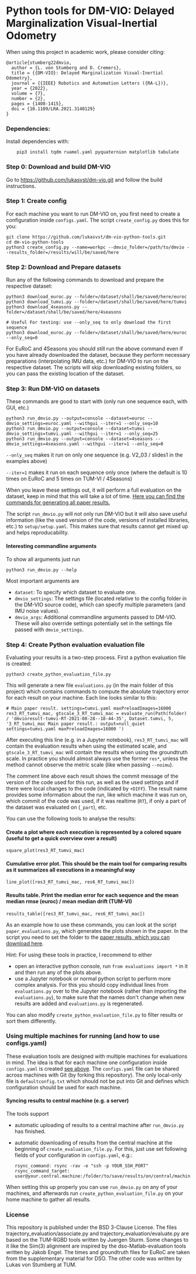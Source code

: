 # Python tools for DM-VIO: Delayed Marginalization Visual-Inertial Odometry

When using this project in academic work, please consider citing:

    @article{stumberg22dmvio,
      author = {L. von Stumberg and D. Cremers},
      title = {{DM-VIO}: Delayed Marginalization Visual-Inertial Odometry},
      journal = {{IEEE} Robotics and Automation Letters ({RA-L})},
      year = {2022},
      volume = {7},
      number = {2},
      pages = {1408-1415},
      doi = {10.1109/LRA.2021.3140129}
    }

### Dependencies:

Install dependencies with:

        pip3 install tqdm ruamel.yaml pyquaternion matplotlib tabulate

### Step 0: Download and build DM-VIO

Go to https://github.com/lukasvst/dm-vio.git and follow the build instructions.

### Step 1: Create config

For each machine you want to run DM-VIO on, you first need to create a configuration inside `configs.yaml`. The script
`create_config.py` does this for you:

    git clone https://github.com/lukasvst/dm-vio-python-tools.git
    cd dm-vio-python-tools
    python3 create_config.py --name=workpc --dmvio_folder=/path/to/dmvio --results_folder=/results/will/be/saved/here

### Step 2: Download and Prepare datasets

Run any of the following commands to download and prepare the respective dataset:

    python3 download_euroc.py --folder=/dataset/shall/be/saved/here/euroc
    python3 download_tumvi.py --folder=/dataset/shall/be/saved/here/tumvi
    python3 download_4seasons.py --folder=/dataset/shall/be/saved/here/4seasons

    # Useful For testing: use --only_seq to only download the first sequence
    python3 download_euroc.py --folder=/dataset/shall/be/saved/here/euroc --only_seq=0 

For EuRoC and 4Seasons you should still run the above command even if you have already downloaded the dataset, because
they perform necessary preparations (interpolating IMU data, etc.) for DM-VIO to run on the respective dataset. The
scripts will skip downloading existing folders, so you can pass the existing location of the dataset.

### Step 3: Run DM-VIO on datasets

These commands are good to start with (only run one sequence each, with GUI, etc.)

    python3 run_dmvio.py --output=console --dataset=euroc --dmvio_settings=euroc.yaml --withgui --iter=1 --only_seq=10
    python3 run_dmvio.py --output=console --dataset=tumvi --dmvio_settings=tumvi.yaml --withgui --iter=1 --only_seq=25
    python3 run_dmvio.py --output=console --dataset=4seasons --dmvio_settings=4seasons.yaml --withgui --iter=1 --only_seq=0

`--only_seq` makes it run on only one sequence (e.g. V2_03 / slides1 in the examples above)

`--iter=1` makes it run on each sequence only once (where the default is 10 times on EuRoC and 5 times on TUM-VI /
4Seasons)

When you leave these settings out, it will perform a full evaluation on the dataset, keep in mind that this will take a
lot of time.
[Here you can find the commands for generating all paper results.](doc/CommandsForPaperResults.md)

The script `run_dmvio.py` will not only run DM-VIO but it will also save useful information (like the used version of
the code, versions of installed libraries, etc.) to `setup/setup.yaml`. This makes sure that results cannot get mixed up
and helps reproducability.

#### Interesting commandline arguments

To show all arguments just run

    python3 run_dmvio.py --help

Most important arguments are

* `dataset`: To specify which dataset to evaluate one.
* `dmvio_settings`: The settings file (located relative to the config folder in the DM-VIO source code), which can
  specify multiple parameters (and IMU noise values).
* `dmvio_args`: Additional commandline arguments passed to DM-VIO. These will also override settings potentially set in
  the settings file passed with `dmvio_settings`.

### Step 4: Create Python evaluation evaluation file

Evaluating your results is a two-step process. First a python evaluation file is created:

    python3 create_python_evaluation_file.py

This will generate a new file `evaluations.py` (in the main folder of this project) which contains commands to compute
the absolute trajectory error for each result on your machine. Each line looks similar to this:

    # Main paper result. settings=tumvi.yaml maxPreloadImages=16000
    res3_RT_tumvi_mac, gtscale_3_RT_tumvi_mac = evaluate_run(Path(folder) / 'dmvioresult-tumvi-RT-2021-08-28--18-44-35', Dataset.tumvi, 5, '3_RT_tumvi_mac Main paper result.: output=null_quiet settings=tumvi.yaml maxPreloadImages=16000 ')

After executing this line (e.g. in a Jupyter notebook), `res3_RT_tumvi_mac` will contain the evaluation results when
using the estimated scale, and `gtscale_3_RT_tumvi_mac` will contain the results when using the groundtruth scale. In
practice you should almost always use the former `res*`, unless the method cannot observe the metric scale (like when
passing `--noimu`).

The comment line above each result shows the commit message of the version of the code used for this run, as well as the
used settings and if there were local changes to the code (indicated by `+DIFF`). The result name provides some
information about the run, like which machine it was run on, which commit of the code was used, if it was
realtime (`RT`), if only a part of the dataset was evaluated on (`_part`), etc.

You can use the following tools to analyse the results:

#### Create a plot where each execution is represented by a colored square (useful to get a quick overview over a result)

    square_plot(res3_RT_tumvi_mac)

#### Cumulative error plot. This should be the main tool for comparing results as it summarizes all executions in a meaningful way

    line_plot([res3_RT_tumvi_mac, res6_RT_tumvi_mac])

#### Results table. Print the median error for each sequence and the mean median rmse (euroc) / mean median drift (TUM-VI)

    results_table([res3_RT_tumvi_mac, res6_RT_tumvi_mac])

As an example how to use these commands, you can look at the script `paper_evaluations.py`, which generates the plots 
shown in the paper. In the script you need to set the folder to the 
[paper results, which you can download here](https://vision.in.tum.de/webshare/g/dm-vio/dm-vio_paper_results.zip).

Hint: For using these tools in practice, I recommend to either

* open an interactive python console, run `from evaluations import *` in it and then run any of the plots above.
* use a Jupyter notebook or normal python script to perform more complex analysis. For this you should copy individual
  lines from `evaluations.py`
  over to the Jupyter notebook (rather than importing the `evaluations.py`), to make sure that the names don't change
  when new results are added and `evaluations.py` is regenerated.

You can also modify `create_python_evaluation_file.py` to filter results or sort them differently.


### Using multiple machines for running (and how to use configs.yaml)

These evaluation tools are designed with multiple machines for evaluations in mind. The idea is that for each machine
one configuration inside `configs.yaml` is created [see above](#step-1-create-config). The `configs.yaml` file can be
shared across machines with Git (by forking this repository). The only local-only file is `defaultconfig.txt` which
should not be put into Git and defines which configuration should be used for each machine.

#### Syncing results to central machine (e.g. a server)

The tools support

* automatic uploading of results to a central machine after `run_dmvio.py` has finished.
* automatic downloading of results from the central machine at the beginning of `create_evaluation_file.py`. For this,
  just use set following fields of your configuration in `configs.yaml`, e.g.:

      rsync_command: rsync -rav -e "ssh -p YOUR_SSH_PORT"
      rsync_command_target: user@your.central.machine:/folder/to/save/results/on/central/machine

When setting this up properly you can use `run_dmvio.py` on any of your machines, and afterwards
run `create_python_evaluation_file.py`
on your home machine to gather all results.

### License

This repository is published under the BSD 3-Clause License. The files trajectory_evaluation/associate.py and
trajectory_evaluation/evaluate.py are based on the TUM-RGBD tools written by Juergen Sturm. Some changes to it like the
Sim(3) alignment are inspired by the dso-Matlab-evaluation tools written by Jakob Engel. The times and groundtruth files
for EuRoC are taken from the supplementary material for DSO. The other code was written by Lukas von Stumberg at TUM.
